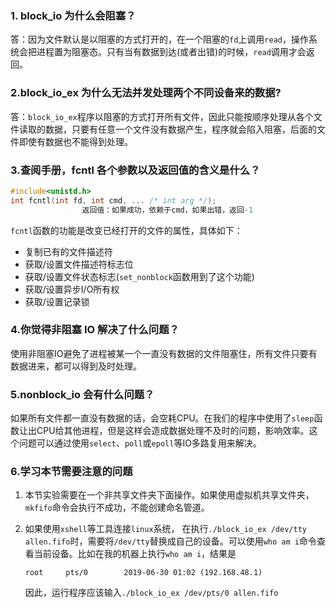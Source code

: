 ### 1. block_io 为什么会阻塞？

答：因为文件默认是以阻塞的方式打开的，在一个阻塞的`fd`上调用`read`，操作系统会把进程置为阻塞态。只有当有数据到达(或者出错)的时候，`read`调用才会返回。

### 2.block_io_ex 为什么无法并发处理两个不同设备来的数据?

答：`block_io_ex`程序以阻塞的方式打开所有文件，因此只能按顺序处理从各个文件读取的数据，只要有任意一个文件没有数据产生，程序就会陷入阻塞，后面的文件即使有数据也不能得到处理。

### 3.查阅手册，fcntl 各个参数以及返回值的含义是什么？

```C
#include<unistd.h>
int fcntl(int fd, int cmd, ... /* int arg */);
                返回值：如果成功，依赖于cmd，如果出错，返回-1
```

`fcntl`函数的功能是改变已经打开的文件的属性，具体如下：

- 复制已有的文件描述符
- 获取/设置文件描述符标志位
- 获取/设置文件状态标志(`set_nonblock`函数用到了这个功能)
- 获取/设置异步I/O所有权
- 获取/设置记录锁

### 4.你觉得非阻塞 IO 解决了什么问题？

使用非阻塞IO避免了进程被某一个一直没有数据的文件阻塞住，所有文件只要有数据进来，都可以得到及时处理。

### 5.nonblock_io 会有什么问题？

如果所有文件都一直没有数据的话，会空耗CPU。在我们的程序中使用了`sleep`函数让出CPU给其他进程，但是这样会造成数据处理不及时的问题，影响效率。这个问题可以通过使用`select`、`poll`或`epoll`等IO多路复用来解决。

### 6.学习本节需要注意的问题

1. 本节实验需要在一个非共享文件夹下面操作。如果使用虚拟机共享文件夹，`mkfifo`命令会执行不成功，不能创建命名管道。

2. 如果使用`xshell`等工具连接`linux`系统， 在执行`./block_io_ex /dev/tty allen.fifo`时，需要将`/dev/tty`替换成自己的设备。可以使用`who am i`命令查看当前设备。比如在我的机器上执行`who am i`，结果是

    ```shell
    root     pts/0        2019-06-30 01:02 (192.168.48.1)
    ```

    因此，运行程序应该输入`./block_io_ex /dev/pts/0 allen.fifo`
